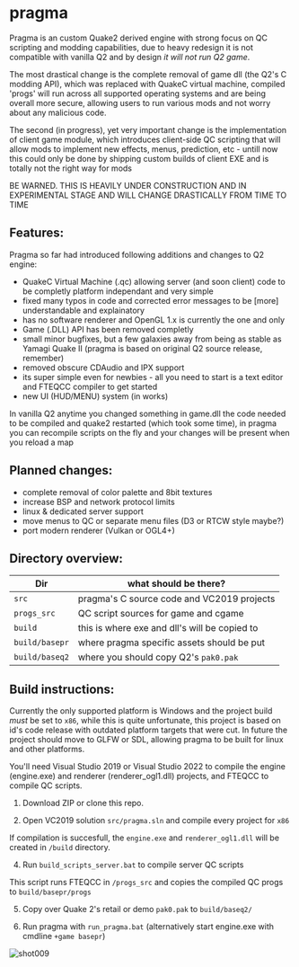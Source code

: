 # pragma
Pragma is an custom Quake2 derived engine with strong focus on QC scripting and modding capabilities, due to heavy redesign it is not compatible with vanilla Q2 and by design _it will not run Q2 game_.

The most drastical change is the complete removal of game dll (the Q2's C modding API), which was replaced with QuakeC virtual machine, compiled 'progs' will run across all supported operating systems and are being overall more secure, allowing users to run various mods and not worry about any malicious code.

The second (in progress), yet very important change is the implementation of client game module, which introduces client-side QC scripting that will allow mods to implement new effects, menus, prediction, etc - untill now this could only be done by shipping custom builds of client EXE and is totally not the right way for mods

BE WARNED. THIS IS HEAVILY UNDER CONSTRUCTION AND IN EXPERIMENTAL STAGE AND WILL CHANGE DRASTICALLY FROM TIME TO TIME

## Features:
Pragma so far had introduced following additions and changes to Q2 engine:
- QuakeC Virtual Machine (.qc) allowing server (and soon client) code to be completly platform independant and very simple
- fixed many typos in code and corrected error messages to be [more] understandable and explainatory
- has no software renderer and OpenGL 1.x is currently the one and only
- Game (.DLL) API has been removed completly
- small minor bugfixes, but a few galaxies away from being as stable as Yamagi Quake II (pragma is based on original Q2 source release, remember)
- removed obscure CDAudio and IPX support
- its super simple even for newbies - all you need to start is a text editor and FTEQCC compiler to get started
- new UI (HUD/MENU) system (in works)

In vanilla Q2 anytime you changed something in game.dll the code needed to be compiled and quake2 restarted (which took some time), in pragma you can recompile scripts on the fly and your changes will be present when you reload a map


## Planned changes:
- complete removal of color palette and 8bit textures
- increase BSP and network protocol limits
- linux & dedicated server support
- move menus to QC or separate menu files (D3 or RTCW style maybe?)
- port modern renderer (Vulkan or OGL4+)


## Directory overview:

| Dir            | what should be there?                         |
|----------------|-----------------------------------------------|
| `src`          | pragma's C source code and VC2019 projects    |
| `progs_src`    | QC script sources for game and cgame          |
| `build`        | this is where exe and dll's will be copied to |
| `build/basepr` | where pragma specific assets should be put    |
| `build/baseq2` | where you should copy Q2's `pak0.pak`         |


## Build instructions:
Currently the only supported platform is Windows and the project build *must* be set to `x86`, while this is quite unfortunate, this project is based on id's code release with outdated platform targets that were cut.
In future the project should move to GLFW or SDL, allowing pragma to be built for linux and other platforms.

You'll need Visual Studio 2019 or Visual Studio 2022 to compile the engine (engine.exe) and renderer (renderer_ogl1.dll) projects, and FTEQCC to compile QC scripts.

1. Download ZIP or clone this repo.

2. Open VC2019 solution `src/pragma.sln` and compile every project for `x86`

If compilation is succesfull, the `engine.exe` and `renderer_ogl1.dll` will be created in `/build` directory.

4. Run `build_scripts_server.bat` to compile server QC scripts

This script runs FTEQCC in `/progs_src` and copies the compiled QC progs to `build/basepr/progs`

5. Copy over Quake 2's retail or demo `pak0.pak` to `build/baseq2/`

6. Run pragma with `run_pragma.bat` (alternatively start engine.exe with cmdline `+game basepr`)



![shot009](https://github.com/BraXi/pragma/assets/6434152/f586402a-8bd5-405e-a9ff-9c8cd30deb5c)
